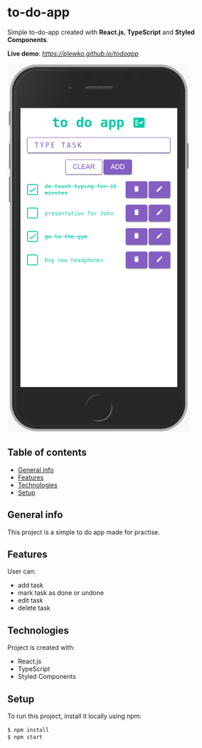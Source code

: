 # to-do-app

Simple to-do-app created with **React.js**, **TypeScript** and **Styled Components**.

**Live demo**: _https://plewko.github.io/todoapp_

![To do app mobile](./public/todoapp_mobile.png)

## Table of contents

- [General info](#general-info)
- [Features](#features)
- [Technologies](#technologies)
- [Setup](#setup)

## General info

This project is a simple to do app made for practise.

## Features

User can:

- add task
- mark task as done or undone
- edit task
- delete task

## Technologies

Project is created with:

- React.js
- TypeScript
- Styled Components

## Setup

To run this project, install it locally using npm:

```
$ npm install
$ npm start
```
